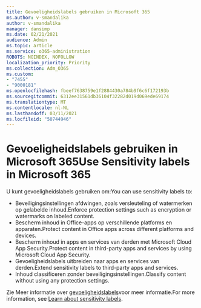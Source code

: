 ```yaml
---
title: Gevoeligheidslabels gebruiken in Microsoft 365
ms.author: v-smandalika
author: v-smandalika
manager: dansimp
ms.date: 02/21/2021
audience: Admin
ms.topic: article
ms.service: o365-administration
ROBOTS: NOINDEX, NOFOLLOW
localization_priority: Priority
ms.collection: Adm_O365
ms.custom:
- "7455"
- "9000181"
ms.openlocfilehash: fbeef7638759e1f2884430a784b9f6c6f172193b
ms.sourcegitcommit: 6312ee31561db36104f32282d019d069ede69174
ms.translationtype: MT
ms.contentlocale: nl-NL
ms.lasthandoff: 03/11/2021
ms.locfileid: "50744946"
---
```

# <a name="use-sensitivity-labels-in-microsoft-365"></a><span data-ttu-id="3ccc9-102">Gevoeligheidslabels gebruiken in Microsoft 365</span><span class="sxs-lookup"><span data-stu-id="3ccc9-102">Use Sensitivity labels in Microsoft 365</span></span>

<span data-ttu-id="3ccc9-103">U kunt gevoeligheidslabels gebruiken om:</span><span class="sxs-lookup"><span data-stu-id="3ccc9-103">You can use sensitivity labels to:</span></span>
- <span data-ttu-id="3ccc9-104">Beveiligingsinstellingen afdwingen, zoals versleuteling of watermerken op gelabelde inhoud.</span><span class="sxs-lookup"><span data-stu-id="3ccc9-104">Enforce protection settings such as encryption or watermarks on labeled content.</span></span>
- <span data-ttu-id="3ccc9-105">Bescherm inhoud in Office-apps op verschillende platforms en apparaten.</span><span class="sxs-lookup"><span data-stu-id="3ccc9-105">Protect content in Office apps across different platforms and devices.</span></span>
- <span data-ttu-id="3ccc9-106">Bescherm inhoud in apps en services van derden met Microsoft Cloud App Security.</span><span class="sxs-lookup"><span data-stu-id="3ccc9-106">Protect content in third-party apps and services by using Microsoft Cloud App Security.</span></span>
- <span data-ttu-id="3ccc9-107">Gevoeligheidslabels uitbreiden naar apps en services van derden.</span><span class="sxs-lookup"><span data-stu-id="3ccc9-107">Extend sensitivity labels to third-party apps and services.</span></span>
- <span data-ttu-id="3ccc9-108">Inhoud classificeren zonder beveiligingsinstellingen.</span><span class="sxs-lookup"><span data-stu-id="3ccc9-108">Classify content without using any protection settings.</span></span>

<span data-ttu-id="3ccc9-109">Zie Meer informatie over [gevoeligheidslabels](https://docs.microsoft.com/microsoft-365/compliance/sensitivity-labels)voor meer informatie.</span><span class="sxs-lookup"><span data-stu-id="3ccc9-109">For more information, see [Learn about sensitivity labels](https://docs.microsoft.com/microsoft-365/compliance/sensitivity-labels).</span></span>